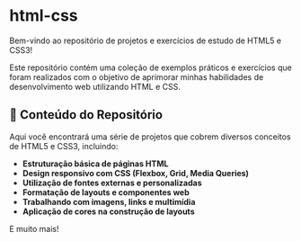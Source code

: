 # html-css
Bem-vindo ao repositório de projetos e exercícios de estudo de HTML5 e CSS3! 

Este repositório contém uma coleção de exemplos práticos e exercícios que foram realizados com o objetivo de aprimorar minhas habilidades de desenvolvimento web utilizando HTML e CSS.

## 📁 Conteúdo do Repositório

Aqui você encontrará uma série de projetos que cobrem diversos conceitos de HTML5 e CSS3, incluindo:

- **Estruturação básica de páginas HTML**
- **Design responsivo com CSS (Flexbox, Grid, Media Queries)**
- **Utilização de fontes externas e personalizadas**
- **Formatação de layouts e componentes web**
- **Trabalhando com imagens, links e multimídia**
- **Aplicação de cores na construção de layouts**

E muito mais!
